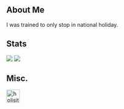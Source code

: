 ## About Me

I was trained to only stop in national holiday.

## Stats

![](https://github-readme-stats.vercel.app/api?username=xiedaxia1hao&include_all_commits=true&count_private=true)
![](https://github-profile-trophy.vercel.app/?username=xiedaxia1hao&theme=onedark&column=6)

## Misc. 

[<img align="left" alt="holisitc_developer | LinkedIn" width="35px" src="https://cdn.jsdelivr.net/npm/simple-icons@3.13.0/icons/linkedin.svg" />][linkedin]


[linkedin]: https://www.linkedin.com/in/hang-xie/


<!--
**xiedaxia1hao/xiedaxia1hao** is a ✨ _special_ ✨ repository because its `README.md` (this file) appears on your GitHub profile.

Here are some ideas to get you started:

- 🔭 I’m currently working on ...
- 🌱 I’m currently learning ...
- 👯 I’m looking to collaborate on ...
- 🤔 I’m looking for help with ...
- 💬 Ask me about ...
- 📫 How to reach me: ...
- 😄 Pronouns: ...
- ⚡ Fun fact: ...
-->
